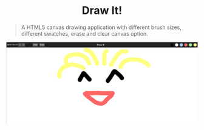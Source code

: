 <h1 align="center">Draw It!</h1>

>A HTML5 canvas drawing application with different brush sizes, different swatches, erase and clear canvas option.

![Sample Screenshot](./UI.png)